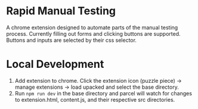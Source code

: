 # Rapid Manual Testing

A chrome extension designed to automate parts of the manual testing process. Currently filling out forms and clicking buttons are supported. Buttons and inputs are selected by their css selector.

# Local Development

1. Add extension to chrome. Click the extension icon (puzzle piece) -> manage extensions -> load upacked and select the base directory.
2. Run `npm run dev` in the base directory and parcel will watch for changes to extension.html, content.js, and their respective src directories.
